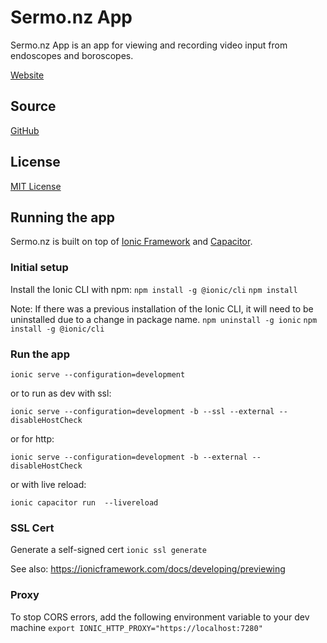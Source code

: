 # Sermo.nz App
Sermo.nz App is an app for viewing and recording video input from endoscopes and boroscopes.

[Website](https://sermo.nz)

## Source
[GitHub](https://github.com/below43/sermonz-app)

## License
[MIT License](/LICENSE)

## Running the app
Sermo.nz is built on top of [Ionic Framework](https://ionicframework.com/) and [Capacitor](https://capacitorjs.com/).

### Initial setup
Install the Ionic CLI with npm:
`npm install -g @ionic/cli`
`npm install`

Note: If there was a previous installation of the Ionic CLI, it will need to be uninstalled due to a change in package name.
`npm uninstall -g ionic`
`npm install -g @ionic/cli`

### Run the app
```
ionic serve --configuration=development
```

or to run as dev with ssl:
```
ionic serve --configuration=development -b --ssl --external --disableHostCheck
```

or for http:
```
ionic serve --configuration=development -b --external --disableHostCheck
```

or with live reload:
```
ionic capacitor run  --livereload
```

### SSL Cert

Generate a self-signed cert 
`ionic ssl generate`

See also: https://ionicframework.com/docs/developing/previewing

### Proxy
To stop CORS errors, add the following environment variable to your dev machine
`export IONIC_HTTP_PROXY="https://localhost:7280"`
